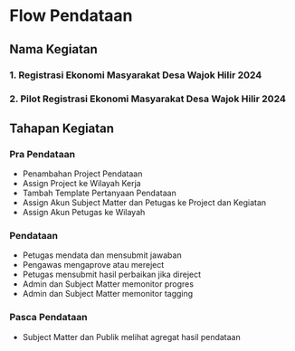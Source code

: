 # Flow Pendataan

## Nama Kegiatan
### 1. Registrasi Ekonomi Masyarakat Desa Wajok Hilir 2024
### 2. Pilot Registrasi Ekonomi Masyarakat Desa Wajok Hilir 2024

## Tahapan Kegiatan
### Pra Pendataan
- Penambahan Project Pendataan
- Assign Project ke Wilayah Kerja
- Tambah Template Pertanyaan Pendataan
- Assign Akun Subject Matter dan Petugas ke Project dan Kegiatan
- Assign Akun Petugas ke Wilayah

### Pendataan
- Petugas mendata dan mensubmit jawaban
- Pengawas mengaprove atau mereject
- Petugas mensubmit hasil perbaikan jika direject
- Admin dan Subject Matter memonitor progres
- Admin dan Subject Matter memonitor tagging

### Pasca Pendataan
- Subject Matter dan Publik melihat agregat hasil pendataan



